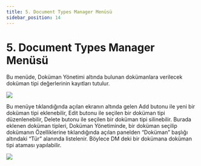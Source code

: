 ```yaml
---
title: 5. Document Types Manager Menüsü
sidebar_position: 14
---
```


# 5. Document Types Manager Menüsü

Bu menüde, Doküman Yönetimi altında bulunan dokümanlara verilecek doküman tipi değerlerinin kayıtları tutulur. 

![](https://docsbimser.blob.core.windows.net/imagecontainer/auto-upload81a5dff6-2ffe-4793-ab88-5af4d98a148b)

Bu menüye tıklandığında açılan ekranın altında gelen Add butonu ile yeni bir doküman tipi eklenebilir, Edit butonu ile seçilen bir doküman tipi düzenlenebilir, Delete butonu ile seçilen bir doküman tipi silinebilir.
	Burada eklenen doküman tipleri, Doküman Yönetiminde, bir doküman seçilip dokümanın Özelliklerine tıklandığında açılan panelden “Doküman” başlığı altındaki “Tür” alanında listelenir. Böylece DM deki bir dokümana doküman tipi ataması yapılabilir.


![](https://docsbimser.blob.core.windows.net/imagecontainer/auto-upload6414d9a5-b495-4983-b8b4-77781111d7ea)